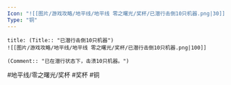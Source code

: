 ```yaml
---
Icon: "![[图片/游戏攻略/地平线/地平线 零之曙光/奖杯/已潜行击倒10只机器.png|30]]"
Type: "铜"
---
```

```ad-common-bronze-trophy
title: (Title:: "已潜行击倒10只机器")
![[图片/游戏攻略/地平线/地平线 零之曙光/奖杯/已潜行击倒10只机器.png|100]]

(Comment:: "已在潜行状态下，击溃10只机器。")
```

#地平线/零之曙光/奖杯 #奖杯 #铜
